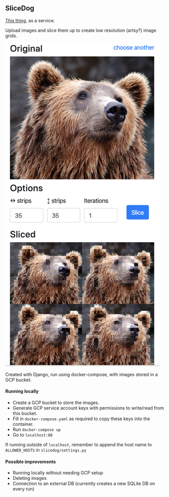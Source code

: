 ## SliceDog

[This thing](https://i.imgur.com/w59YRy5.gif), as a service.

Upload images and slice them up to create low resolution (artsy?) image grids.

![Screenshot](screenshot.png)

Created with Django, run using docker-compose, with images stored in a GCP bucket.

#### Running locally
 - Create a GCP bucket to store the images.
 - Generate GCP service account keys with permissions to write/read from this bucket.
 - Fill in `docker-compose.yaml` as required to copy these keys into the container.
 - Run `docker-compose up`
 - Go to `localhost:80`
 
If running outside of `localhost`, remember to append the host name to `ALLOWED_HOSTS` in `slicedog/settings.py`

#### Possible improvements

 - Running locally without needing GCP setup
 - Deleting images
 - Connection to an external DB (currently creates a new SQLite DB on every run)